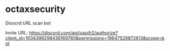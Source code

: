 # octaxsecurity
Disocrd URL scan bot

Invite URL: https://discord.com/api/oauth2/authorize?client_id=1034396298436169760&permissions=19647529872613&scope=bot 
